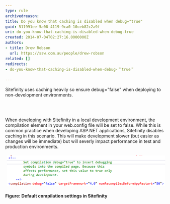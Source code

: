 ```yaml
---
type: rule
archivedreason: 
title: Do you know that caching is disabled when debug="true"
guid: 511991ee-5a08-4119-9ca0-10ceb82c2a9f
uri: do-you-know-that-caching-is-disabled-when-debug-true
created: 2014-07-04T02:27:16.0000000Z
authors:
- title: Drew Robson
  url: https://ssw.com.au/people/drew-robson
related: []
redirects:
- do-you-know-that-caching-is-disabled-when-debug-＂true＂

---
```



​​Sitefinity uses caching heavily so ensure debug="false" when deploying to non-development environments.
<br><excerpt class='endintro'></excerpt><br>
<p>​</p><p>When developing with Sitefinity in a local development environment, the compilation element in your web.config file will be set to false. While this is common practice when developing ASP.NET applications, Sitefinity disables caching in this scenario. This will make development slower (but easier as changes will be immediate) but will severly impact performance in test and production environments.</p><p><img src="4-07-2014-2-07-31-PM-compressor.png" alt="4-07-2014-2-07-31-PM-compressor.png" style="margin:5px;" /><br></p><p><strong>Figure: Default compilation settings in Sitefinity</strong></p>



